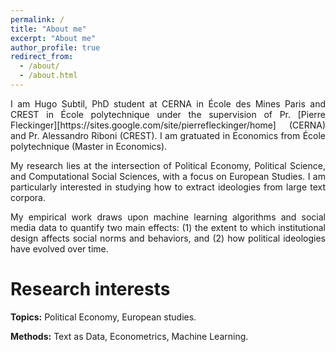 ```yaml
---
permalink: /
title: "About me"
excerpt: "About me"
author_profile: true
redirect_from:
  - /about/
  - /about.html
---
```


<div style="text-align: justify;"> 
I am Hugo Subtil, PhD student at CERNA in École des Mines Paris and CREST in École polytechnique  under the supervision of Pr. [Pierre Fleckinger][https://sites.google.com/site/pierrefleckinger/home]  (CERNA) and Pr. Alessandro Riboni (CREST). I am gratuated in Economics from École polytechnique (Master in Economics).

My research lies at the intersection of Political Economy, Political Science, and Computational Social Sciences, with a focus on European Studies. I am particularly interested in studying how to extract ideologies from large text corpora.

My empirical work draws upon machine learning algorithms and social media data to quantify two main effects: (1) the extent to which institutional design affects social norms and behaviors, and (2) how political ideologies have evolved over time.</div>


Research interests
======
  **Topics:** Political Economy, European studies.
  
  **Methods:** Text as Data, Econometrics, Machine Learning.
